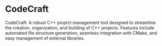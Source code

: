 # CodeCraft
CodeCraft: A robust C++ project management tool designed to streamline the creation, organization, and building of C++ projects. Features include automated file structure generation, seamless integration with CMake, and easy management of external libraries.
